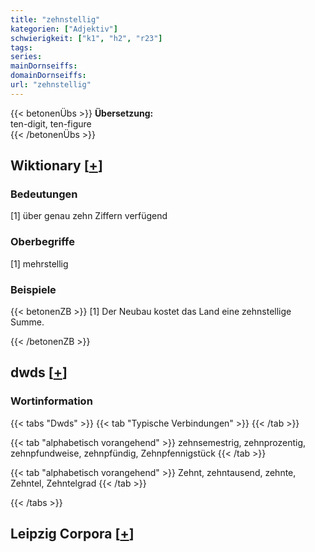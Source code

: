 ```yaml
---
title: "zehnstellig"
kategorien: ["Adjektiv"]
schwierigkeit: ["k1", "h2", "r23"]
tags:
series:
mainDornseiffs:
domainDornseiffs:
url: "zehnstellig"
---
```


{{< betonenÜbs >}}
**Übersetzung:**  
ten-digit, ten-figure  
{{< /betonenÜbs >}}

## Wiktionary [[+](https://de.wiktionary.org/wiki/zehnstellig)]

### Bedeutungen
[1] über genau zehn Ziffern verfügend  

### Oberbegriffe
[1] mehrstellig  

### Beispiele
{{< betonenZB >}}
[1] Der Neubau kostet das Land eine zehnstellige Summe.  

{{< /betonenZB >}}


## dwds [[+](https://www.dwds.de/wb/zehnstellig)]

### Wortinformation
{{< tabs "Dwds" >}}
{{< tab "Typische Verbindungen" >}}
{{< /tab >}}

{{< tab "alphabetisch vorangehend" >}}
zehnsemestrig, zehnprozentig, zehnpfundweise, zehnpfündig, Zehnpfennigstück
{{< /tab >}}

{{< tab "alphabetisch vorangehend" >}}
Zehnt, zehntausend, zehnte, Zehntel, Zehntelgrad
{{< /tab >}}

{{< /tabs >}}

## Leipzig Corpora [[+](https://corpora.uni-leipzig.de/en/res?word=zehnstellig&corpusId=deu_newscrawl-public_2018)]

